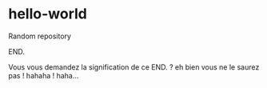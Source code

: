 hello-world
===========

Random repository

END. 

Vous vous demandez la signification de ce END. ? eh bien vous ne le saurez pas ! hahaha ! haha...

